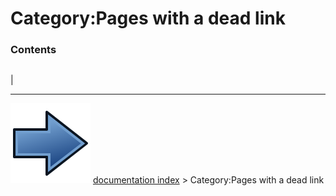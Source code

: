 # Category:Pages with a dead link


### Contents

|     |     |     |
| --- | --- | --- |
|



---
![](images/Button_right.svg) [documentation index](../README.md) > Category:Pages with a dead link

